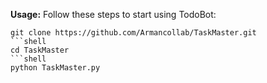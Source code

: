 **Usage:**
Follow these steps to start using TodoBot:

   ```shell
   git clone https://github.com/Armancollab/TaskMaster.git
```shell
   cd TaskMaster
```shell
   python TaskMaster.py
